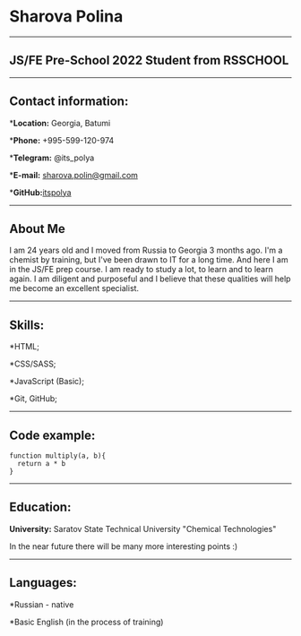 # Sharova Polina


****


## JS/FE Pre-School 2022 Student from RSSCHOOL

****

## Contact information:


\*__Location:__ Georgia, Batumi


\*__Phone:__ +995-599-120-974


\*__Telegram:__ @its_polya


\*__E-mail:__ sharova.polin@gmail.com


\*__GitHub:__[itspolya](https://github.com/itspolya)



****

## About Me
I am 24 years old and I moved from Russia to Georgia 3 months ago. I'm a chemist by training, but I've been drawn to IT for a long time. And here I am in the JS/FE prep course. I am ready to study a lot, to learn and to learn again. I am diligent and purposeful and I believe that these qualities will help me become an excellent specialist.



****

## Skills:


\*HTML;


\*CSS/SASS;


\*JavaScript (Basic);


\*Git, GitHub;



*********

## Code example:


```
function multiply(a, b){
  return a * b
}
```


***********


## Education:


__University:__ Saratov State Technical University "Chemical Technologies"


In the near future there will be many more interesting points :)


******


## Languages:


*Russian - native 


*Basic English (in the process of training)


